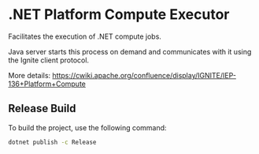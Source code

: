 # .NET Platform Compute Executor

Facilitates the execution of .NET compute jobs. 

Java server starts this process on demand and communicates with it using the Ignite client protocol.

More details: https://cwiki.apache.org/confluence/display/IGNITE/IEP-136+Platform+Compute

## Release Build

To build the project, use the following command:

```bash
dotnet publish -c Release
```
